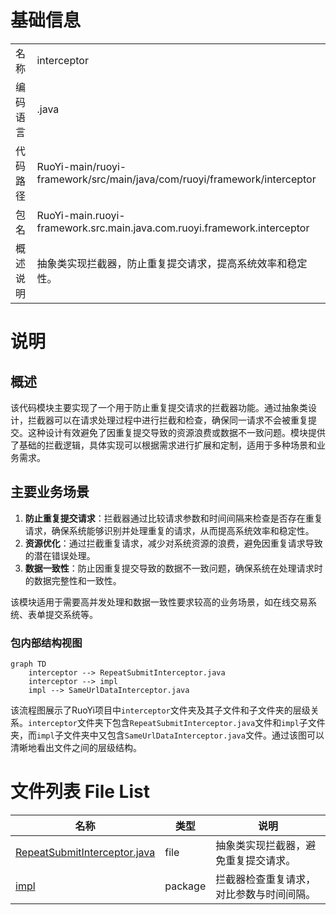 # 基础信息

|      |      |
|------|------|
| 名称 | interceptor |
| 编码语言 | .java |
| 代码路径 | RuoYi-main/ruoyi-framework/src/main/java/com/ruoyi/framework/interceptor |
| 包名 | RuoYi-main.ruoyi-framework.src.main.java.com.ruoyi.framework.interceptor |
| 概述说明 | 抽象类实现拦截器，防止重复提交请求，提高系统效率和稳定性。 |

# 说明

## 概述
该代码模块主要实现了一个用于防止重复提交请求的拦截器功能。通过抽象类设计，拦截器可以在请求处理过程中进行拦截和检查，确保同一请求不会被重复提交。这种设计有效避免了因重复提交导致的资源浪费或数据不一致问题。模块提供了基础的拦截逻辑，具体实现可以根据需求进行扩展和定制，适用于多种场景和业务需求。

## 主要业务场景
1. **防止重复提交请求**：拦截器通过比较请求参数和时间间隔来检查是否存在重复请求，确保系统能够识别并处理重复的请求，从而提高系统效率和稳定性。
2. **资源优化**：通过拦截重复请求，减少对系统资源的浪费，避免因重复请求导致的潜在错误处理。
3. **数据一致性**：防止因重复提交导致的数据不一致问题，确保系统在处理请求时的数据完整性和一致性。

该模块适用于需要高并发处理和数据一致性要求较高的业务场景，如在线交易系统、表单提交系统等。


### 包内部结构视图

```mermaid
graph TD
    interceptor --> RepeatSubmitInterceptor.java
    interceptor --> impl
    impl --> SameUrlDataInterceptor.java
```

该流程图展示了RuoYi项目中`interceptor`文件夹及其子文件和子文件夹的层级关系。`interceptor`文件夹下包含`RepeatSubmitInterceptor.java`文件和`impl`子文件夹，而`impl`子文件夹中又包含`SameUrlDataInterceptor.java`文件。通过该图可以清晰地看出文件之间的层级结构。

# 文件列表 File List

| 名称   | 类型  | 说明 |
|-------|------|-------------|
| [RepeatSubmitInterceptor.java](RepeatSubmitInterceptor.md) | file | 抽象类实现拦截器，避免重复提交请求。 |
| [impl](impl/_module.md) | package | 拦截器检查重复请求，对比参数与时间间隔。 |


